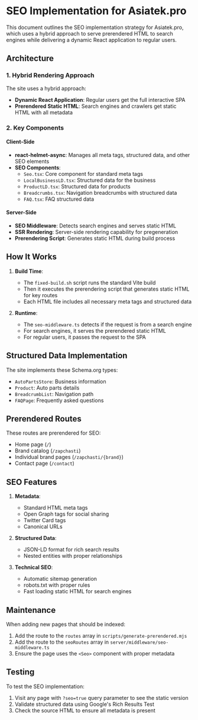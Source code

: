 # SEO Implementation for Asiatek.pro

This document outlines the SEO implementation strategy for Asiatek.pro, which uses a hybrid approach to serve prerendered HTML to search engines while delivering a dynamic React application to regular users.

## Architecture

### 1. Hybrid Rendering Approach

The site uses a hybrid approach:
- **Dynamic React Application**: Regular users get the full interactive SPA
- **Prerendered Static HTML**: Search engines and crawlers get static HTML with all metadata

### 2. Key Components

#### Client-Side
- **react-helmet-async**: Manages all meta tags, structured data, and other SEO elements
- **SEO Components**: 
  - `Seo.tsx`: Core component for standard meta tags
  - `LocalBusinessLD.tsx`: Structured data for the business
  - `ProductLD.tsx`: Structured data for products
  - `Breadcrumbs.tsx`: Navigation breadcrumbs with structured data
  - `FAQ.tsx`: FAQ structured data

#### Server-Side
- **SEO Middleware**: Detects search engines and serves static HTML
- **SSR Rendering**: Server-side rendering capability for pregeneration
- **Prerendering Script**: Generates static HTML during build process

## How It Works

1. **Build Time**: 
   - The `fixed-build.sh` script runs the standard Vite build
   - Then it executes the prerendering script that generates static HTML for key routes
   - Each HTML file includes all necessary meta tags and structured data

2. **Runtime**:
   - The `seo-middleware.ts` detects if the request is from a search engine
   - For search engines, it serves the prerendered static HTML
   - For regular users, it passes the request to the SPA

## Structured Data Implementation

The site implements these Schema.org types:
- `AutoPartsStore`: Business information
- `Product`: Auto parts details
- `BreadcrumbList`: Navigation path
- `FAQPage`: Frequently asked questions

## Prerendered Routes

These routes are prerendered for SEO:
- Home page (`/`)
- Brand catalog (`/zapchasti`)
- Individual brand pages (`/zapchasti/{brand}`)
- Contact page (`/contact`)

## SEO Features

1. **Metadata**:
   - Standard HTML meta tags
   - Open Graph tags for social sharing
   - Twitter Card tags
   - Canonical URLs

2. **Structured Data**:
   - JSON-LD format for rich search results
   - Nested entities with proper relationships

3. **Technical SEO**:
   - Automatic sitemap generation
   - robots.txt with proper rules
   - Fast loading static HTML for search engines

## Maintenance

When adding new pages that should be indexed:
1. Add the route to the `routes` array in `scripts/generate-prerendered.mjs`
2. Add the route to the `seoRoutes` array in `server/middleware/seo-middleware.ts`
3. Ensure the page uses the `<Seo>` component with proper metadata

## Testing

To test the SEO implementation:
1. Visit any page with `?seo=true` query parameter to see the static version
2. Validate structured data using Google's Rich Results Test
3. Check the source HTML to ensure all metadata is present